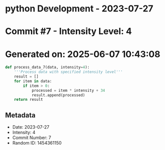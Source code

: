 ﻿# python Development - 2023-07-27
# Commit #7 - Intensity Level: 4
# Generated on: 2025-06-07 10:43:08
```python
def process_data_7(data, intensity=4):
    '''Process data with specified intensity level'''
    result = []
    for item in data:
        if item > 0:
            processed = item * intensity + 34
            result.append(processed)
    return result
```
## Metadata
- Date: 2023-07-27
- Intensity: 4
- Commit Number: 7
- Random ID: 1454361150
